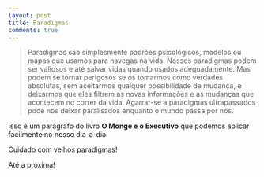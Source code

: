```yaml
---
layout: post
title: Paradigmas
comments: true
---
```


> Paradigmas são simplesmente padrões psicológicos, modelos ou mapas que usamos para navegas na vida. Nossos paradigmas podem ser valiosos e até salvar vidas quando usados adequadamente. Mas podem se tornar perigosos se os tomarmos como verdades absolutas, sem aceitarmos qualquer possibilidade de mudança, e deixarmos que eles filtrem as novas informações e as mudanças que acontecem no correr da vida. Agarrar-se a paradigmas ultrapassados pode nos deixar paralisados enquanto o mundo passa por nós.

Isso é um parágrafo do livro **O Monge e o Executivo** que podemos aplicar facilmente no nosso dia-a-dia.

Cuidado com velhos paradigmas!

Até a próxima!
